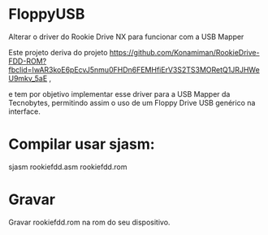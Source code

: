# FloppyUSB
Alterar o driver do Rookie Drive NX para funcionar com a USB Mapper

Este projeto deriva do projeto https://github.com/Konamiman/RookieDrive-FDD-ROM?fbclid=IwAR3koE6pEcvJ5nmu0FHDn6FEMHfiErV3S2TS3MORetQ1JRJHWeU9mkv_5aE , 

e tem por objetivo implementar esse driver para a USB Mapper da Tecnobytes, permitindo assim o uso de um Floppy Drive USB genérico na interface. 

# Compilar usar sjasm:
sjasm rookiefdd.asm rookiefdd.rom

# Gravar
Gravar rookiefdd.rom na rom do seu dispositivo.
